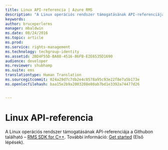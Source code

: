 ```yaml
---
title: Linux API-referencia | Azure RMS
description: "A Linux operációs rendszer támogatásának API-referenciája a Githubon található."
keywords: 
author: bruceperlerms
manager: mbaldwin
ms.date: 08/24/2016
ms.topic: article
ms.prod: 
ms.service: rights-management
ms.technology: techgroup-identity
ms.assetid: 2BD4F55D-BA88-4516-86FB-E2E6535D1690
audience: developer
ms.reviewer: shubhamp
ms.suite: ems
translationtype: Human Translation
ms.sourcegitcommit: 024a29d7c7db2e4c0578a95c93e22f8e7a5b173e
ms.openlocfilehash: baa15e2b9a2003208e80ab7bd1e3392a74477d26


---
```


# Linux API-referencia

A Linux operációs rendszer támogatásának API-referenciája a Githubon található – [RMS SDK for C++](http://azuread.github.io/rms-sdk-for-cpp/annotated.html). További információ: [Get started](get-started.md) (Első lépések).

 

 






<!--HONumber=Aug16_HO4-->


